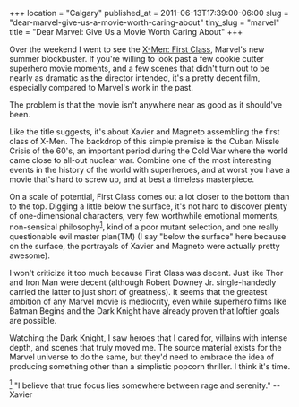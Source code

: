 +++
location = "Calgary"
published_at = 2011-06-13T17:39:00-06:00
slug = "dear-marvel-give-us-a-movie-worth-caring-about"
tiny_slug = "marvel"
title = "Dear Marvel: Give Us a Movie Worth Caring About"
+++

Over the weekend I went to see the [X-Men: First Class](http://en.wikipedia.org/wiki/X-Men:_First_Class), Marvel's new summer blockbuster. If you're willing to look past a few cookie cutter superhero movie moments, and a few scenes that didn't turn out to be nearly as dramatic as the director intended, it's a pretty decent film, especially compared to Marvel's work in the past.

The problem is that the movie isn't anywhere near as good as it should've been.

Like the title suggests, it's about Xavier and Magneto assembling the first class of X-Men. The backdrop of this simple premise is the Cuban Missle Crisis of the 60's, an important period during the Cold War where the world came close to all-out nuclear war. Combine one of the most interesting events in the history of the world with superheroes, and at worst you have a movie that's hard to screw up, and at best a timeless masterpiece.

On a scale of potential, First Class comes out a lot closer to the bottom than to the top. Digging a little below the surface, it's not hard to discover plenty of one-dimensional characters, very few worthwhile emotional moments, non-sensical philosophy<sup class="footnote" id="fnr1"><a href="#fn1">1</a></sup>, kind of a poor mutant selection, and one really questionable evil master plan(TM) (I say "below the surface" here because on the surface, the portrayals of Xavier and Magneto were actually pretty awesome).

I won't criticize it too much because First Class was decent. Just like Thor and Iron Man were decent (although Robert Downey Jr. single-handedly carried the latter to just short of greatness). It seems that the greatest ambition of any Marvel movie is mediocrity, even while superhero films like Batman Begins and the Dark Knight have already proven that loftier goals are possible.

Watching the Dark Knight, I saw heroes that I cared for, villains with intense depth, and scenes that truly moved me. The source material exists for the Marvel universe to do the same, but they'd need to embrace the idea of producing something other than a simplistic popcorn thriller. I think it's time.

<p class="footnote" id="fn1"><a href="#fnr1"><sup>1</sup></a> "I believe that true focus lies somewhere between rage and serenity." -- Xavier</p>
